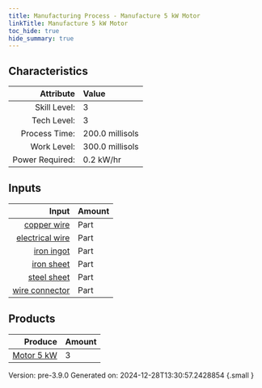 ```yaml
---
title: Manufacturing Process - Manufacture 5 kW Motor
linkTitle: Manufacture 5 kW Motor
toc_hide: true
hide_summary: true
---
```



## Characteristics

| Attribute      | Value |
|--------:|:------|
|Skill Level:|3|
|Tech Level:|3|
|Process Time:|200.0 millisols|
|Work Level:|300.0 millisols|
|Power Required:|0.2 kW/hr|

## Inputs

| Input      | Amount |
|--------:|:------|
|[copper wire](/docs/definitions/part/copper-wire)|Part|9|
|[electrical wire](/docs/definitions/part/electrical-wire)|Part|9|
|[iron ingot](/docs/definitions/part/iron-ingot)|Part|1|
|[iron sheet](/docs/definitions/part/iron-sheet)|Part|1|
|[steel sheet](/docs/definitions/part/steel-sheet)|Part|2|
|[wire connector](/docs/definitions/part/wire-connector)|Part|9|

## Products


| Produce      | Amount |
|--------:|:------|
|[Motor 5 kW](/docs/definitions/part/motor-5-kw)|3|


Version: pre-3.9.0 Generated on: 2024-12-28T13:30:57.2428854
{.small }

